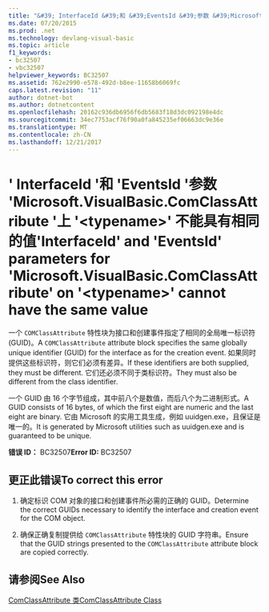 ```yaml
---
title: "&#39; InterfaceId &#39;和 &#39;EventsId &#39;参数 &#39;Microsoft.VisualBasic.ComClassAttribute &#39;上 &#39;&lt;typename&gt;&#39; 不能具有相同的值"
ms.date: 07/20/2015
ms.prod: .net
ms.technology: devlang-visual-basic
ms.topic: article
f1_keywords:
- bc32507
- vbc32507
helpviewer_keywords: BC32507
ms.assetid: 762e2990-e578-492d-b8ee-11658b6069fc
caps.latest.revision: "11"
author: dotnet-bot
ms.author: dotnetcontent
ms.openlocfilehash: 20162c936db6956f6db5683f18d3dc092198e4dc
ms.sourcegitcommit: 34ec7753acf76f90a0fa845235ef06663dc9e36e
ms.translationtype: MT
ms.contentlocale: zh-CN
ms.lasthandoff: 12/21/2017
---
```

# <a name="39interfaceid39-and-39eventsid39-parameters-for-39microsoftvisualbasiccomclassattribute39-on-39lttypenamegt39-cannot-have-the-same-value"></a><span data-ttu-id="b5e93-102">&#39; InterfaceId &#39;和 &#39;EventsId &#39;参数 &#39;Microsoft.VisualBasic.ComClassAttribute &#39;上 &#39;&lt;typename&gt;&#39; 不能具有相同的值</span><span class="sxs-lookup"><span data-stu-id="b5e93-102">&#39;InterfaceId&#39; and &#39;EventsId&#39; parameters for &#39;Microsoft.VisualBasic.ComClassAttribute&#39; on &#39;&lt;typename&gt;&#39; cannot have the same value</span></span>
<span data-ttu-id="b5e93-103">一个 `COMClassAttribute` 特性块为接口和创建事件指定了相同的全局唯一标识符 (GUID)。</span><span class="sxs-lookup"><span data-stu-id="b5e93-103">A `COMClassAttribute` attribute block specifies the same globally unique identifier (GUID) for the interface as for the creation event.</span></span> <span data-ttu-id="b5e93-104">如果同时提供这些标识符，则它们必须有差异。</span><span class="sxs-lookup"><span data-stu-id="b5e93-104">If these identifiers are both supplied, they must be different.</span></span> <span data-ttu-id="b5e93-105">它们还必须不同于类标识符。</span><span class="sxs-lookup"><span data-stu-id="b5e93-105">They must also be different from the class identifier.</span></span>  
  
 <span data-ttu-id="b5e93-106">一个 GUID 由 16 个字节组成，其中前八个是数值，而后八个为二进制形式。</span><span class="sxs-lookup"><span data-stu-id="b5e93-106">A GUID consists of 16 bytes, of which the first eight are numeric and the last eight are binary.</span></span> <span data-ttu-id="b5e93-107">它由 Microsoft 的实用工具生成，例如 uuidgen.exe，且保证是唯一的。</span><span class="sxs-lookup"><span data-stu-id="b5e93-107">It is generated by Microsoft utilities such as uuidgen.exe and is guaranteed to be unique.</span></span>  
  
 <span data-ttu-id="b5e93-108">**错误 ID：** BC32507</span><span class="sxs-lookup"><span data-stu-id="b5e93-108">**Error ID:** BC32507</span></span>  
  
## <a name="to-correct-this-error"></a><span data-ttu-id="b5e93-109">更正此错误</span><span class="sxs-lookup"><span data-stu-id="b5e93-109">To correct this error</span></span>  
  
1.  <span data-ttu-id="b5e93-110">确定标识 COM 对象的接口和创建事件所必需的正确的 GUID。</span><span class="sxs-lookup"><span data-stu-id="b5e93-110">Determine the correct GUIDs necessary to identify the interface and creation event for the COM object.</span></span>  
  
2.  <span data-ttu-id="b5e93-111">确保正确复制提供给 `COMClassAttribute` 特性块的 GUID 字符串。</span><span class="sxs-lookup"><span data-stu-id="b5e93-111">Ensure that the GUID strings presented to the `COMClassAttribute` attribute block are copied correctly.</span></span>  
  
## <a name="see-also"></a><span data-ttu-id="b5e93-112">请参阅</span><span class="sxs-lookup"><span data-stu-id="b5e93-112">See Also</span></span>  
   
   
 [<span data-ttu-id="b5e93-113">ComClassAttribute 类</span><span class="sxs-lookup"><span data-stu-id="b5e93-113">ComClassAttribute Class</span></span>](http://msdn.microsoft.com/en-us/5c2f0835-9210-47dc-bc59-5c1769953574)
